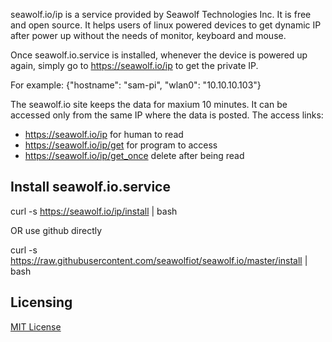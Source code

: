 seawolf.io/ip is a service provided by Seawolf Technologies Inc. It is free and open source. It helps users of linux powered devices to get dynamic IP after power up without the needs of monitor, keyboard and mouse.

Once seawolf.io.service is installed, whenever the device is powered up again, simply go to https://seawolf.io/ip to get the private IP.

For example: {"hostname": "sam-pi", "wlan0": "10.10.10.103"}

The seawolf.io site keeps the data for maxium 10 minutes. It can be accessed only from the same IP where the data is posted. The access links:

- https://seawolf.io/ip           for human to read
- https://seawolf.io/ip/get       for program to access
- https://seawolf.io/ip/get_once  delete after being read

Install seawolf.io.service
--------------------------

curl -s https://seawolf.io/ip/install | bash

OR use github directly

curl -s https://raw.githubusercontent.com/seawolfiot/seawolf.io/master/install | bash

Licensing
---------

<a href="https://opensource.org/licenses/MIT">MIT License</a>
